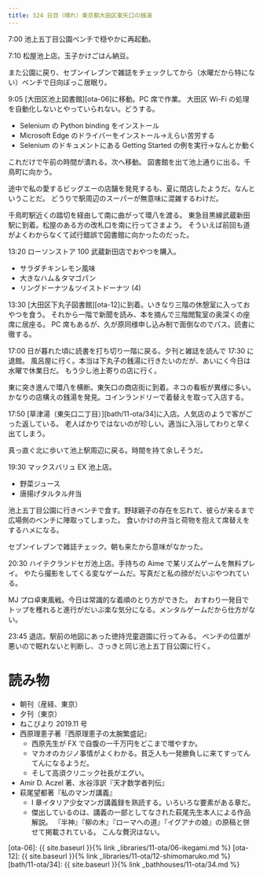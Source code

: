```yaml
---
title: 524 日目（晴れ）東京都大田区東矢口の銭湯
---
```


7:00 池上五丁目公園ベンチで穏やかに再起動。

7:10 松屋池上店。玉子かけごはん納豆。

また公園に戻り、セブンイレブンで雑誌をチェックしてから（水曜だから特にない）ベンチで日向ぼっこ居眠り。

9:05 [大田区池上図書館][ota-06]に移動。PC 席で作業。
大田区 Wi-Fi の処理を自動化しないとやっていられない。どうする。

* Selenium の Python binding をインストール
* Microsoft Edge のドライバーをインストール→えらい苦労する
* Selenium のドキュメントにある Getting Started の例を実行→なんとか動く

これだけで午前の時間が潰れる。次へ移動。
図書館を出て池上通りに出る。千鳥町に向かう。

途中で私の愛するビッグエーの店舗を発見するも、夏に閉店したようだ。なんということだ。
どうりで駅周辺のスーパーが無意味に混雑するわけだ。

千鳥町駅近くの踏切を経由して南に曲がって環八を渡る。
東急目黒線武蔵新田駅に到着。松屋のある方の改札口を南に行ってさまよう。
そういえば前回も道がよくわからなくて試行錯誤で図書館に向かったのだった。

13:20 ローソンストア 100 武蔵新田店でおやつを購入。

* サラダチキンレモン風味
* 大きなハム＆タマゴパン
* リングドーナツ＆ツイストドーナツ (4)

13:30 [大田区下丸子図書館][ota-12]に到着。いきなり三階の休憩室に入っておやつを食う。
それから一階で新聞を読み、本を摘んで三階閲覧室の奥深くの座席に居座る。
PC 席もあるが、久が原同様申し込み制で面倒なのでパス。読書に徹する。

17:00 日が暮れた頃に読書を打ち切り一階に戻る。夕刊と雑誌を読んで 17:30 に退館。
風呂屋に行く。本当は下丸子の銭湯に行きたいのだが、あいにく今日は水曜で休業日だ。
もう少し池上寄りの店に行く。

東に突き進んで環八を横断。東矢口の商店街に到着。ネコの看板が異様に多い。
かなりの店構えの銭湯を発見。コインランドリーで着替えを取って入店する。

17:50 [草津湯（東矢口二丁目）][bath/11-ota/34]に入店。人気店のようで客がごった返している。
老人ばかりではないのが珍しい。適当に入浴してわりと早く出てしまう。

真っ直ぐ北に歩いて池上駅周辺に戻る。時間を持て余しそうだ。

19:30 マックスバリュ EX 池上店。

* 野菜ジュース
* 唐揚げタルタル弁当

池上五丁目公園に行きベンチで食す。野球親子の存在を忘れて、彼らが来るまで広場側のベンチに陣取ってしまった。
食いかけの弁当と荷物を抱えて席替えをするハメになる。

セブンイレブンで雑誌チェック。朝も来たから意味がなかった。

20:30 ハイテクランドセガ池上店。手持ちの Aime で某リズムゲームを無料プレイ。
やたら撮影をしてくる変なゲームだ。写真だと私の顔がだいぶやつれている。

MJ プロ卓東風戦。今日は常識的な着順のとり方ができた。
おすわり一発目でトップを穫れると進行がだいぶ楽な気分になる。メンタルゲームだから仕方がない。

23:45 退店。駅前の地図にあった徳持児童遊園に行ってみる。
ベンチの位置が悪いので眠れないと判断し、さっきと同じ池上五丁目公園に行く。

# 読み物

* 朝刊（産経、東京）
* 夕刊（東京）
* ねこびより 2019.11 号
* 西原理恵子著『西原理恵子の太腕繁盛記』
  * 西原先生が FX で自腹の一千万円をどこまで増やすか。
  * マカオのカジノ事情がよくわかる。貧乏人も一発勝負しに来てすってんてんになるようだ。
  * そして高須クリニック社長がエグい。
* Amir D. Aczel 著、水谷淳訳『天才数学者列伝』
* 萩尾望都著『私のマンガ講義』
  * I 章イタリア少女マンガ講義録を熟読する。いろいろな要素がある章だ。
  * 傑出しているのは、講義の一部としてなされた萩尾先生本人による作品解説。
    『半神』『柳の木』『ローマへの道』『イグアナの娘』の原稿と併せて掲載されている。
    こんな贅沢はない。

[ota-06]: {{ site.baseurl }}{% link _libraries/11-ota/06-ikegami.md %}
[ota-12]: {{ site.baseurl }}{% link _libraries/11-ota/12-shimomaruko.md %}
[bath/11-ota/34]: {{ site.baseurl }}{% link _bathhouses/11-ota/34.md %}
